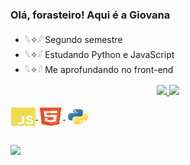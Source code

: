 ### Olá, forasteiro! Aqui é a Giovana
- 𓆩✧𓆪 Segundo semestre
- 𓆩✧𓆪 Estudando Python e JavaScript
- 𓆩✧𓆪 Me aprofundando no front-end 

<div align="center">
  <a href="https://github.com/GiovanaSierpinski">
  <img width="42%" src="https://github-readme-stats.vercel.app/api?username=GiovanaSierpinski&show_icons=true&theme=tokyonight&include_all_commits=true&count_private=true"/>
  <img width="50%" src="https://github-readme-stats.vercel.app/api/top-langs/?username=GiovanaSierpinski&layout=compact&langs_count=7&theme=tokyonight"/>
</div>
<div style="display: inline_block"><br>
  <img align="center" alt="Gi-Js" height="30" width="40" src="https://raw.githubusercontent.com/devicons/devicon/master/icons/javascript/javascript-plain.svg">
  <img align="center" alt="Gi-HTML" height="30" width="40" src="https://raw.githubusercontent.com/devicons/devicon/master/icons/html5/html5-original.svg">
  <img align="center" alt="Gi-Python" height="30" width="40" src="https://raw.githubusercontent.com/devicons/devicon/master/icons/python/python-original.svg">
</div>

##

<div> 
<a href="https://www.linkedin.com/in/giovana-sierpinski-pascoal-da-silva-464b2320b/" target="_blank"><img src="https://img.shields.io/badge/-LinkedIn-%230077B5?style=for-the-badge&logo=linkedin&logoColor=white" target="_blank"></a> 
 
</div>
